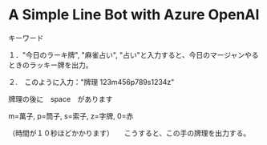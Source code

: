 # A Simple Line Bot with Azure OpenAI


キーワード

１．"今日のラーキ牌", "麻雀占い", "占い"と入力すると、今日のマージャンやるときのラッキー牌を出力。

２.　このように入力："牌理 123m456p789s1234z"

牌理の後に　space　があります
          
m=萬子, p=筒子, s=索子, z=字牌, 0=赤
          
   （時間が１０秒ほどかかります）　　こうすると、この手の牌理を出力する。
